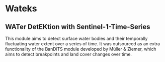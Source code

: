 # Wateks
## WATer DetEKtion with Sentinel-1-Time-Series

This module aims to detect surface water bodies and their temporally fluctuating water extent over a series of time.
It was outsourced as an extra functionality of the BanDiTS module developed by Müller & Ziemer, which aims to detect breakpoints and land cover changes over time.
